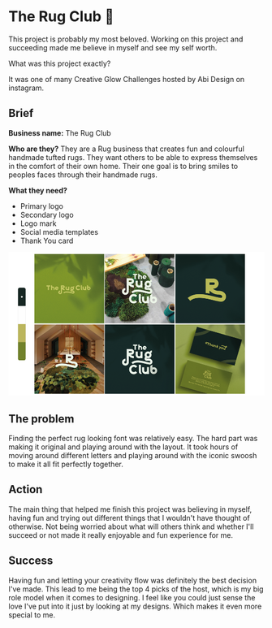 
# The Rug Club 🌿

This project is probably my most beloved. Working on this project and succeeding made me believe in myself and see my self worth. 

What was this project exactly?

It was one of many Creative Glow Challenges hosted by Abi Design on instagram.



## Brief

**Business name:** The Rug Club

**Who are they?** They are a Rug business that creates fun and colourful handmade tufted rugs. They want others to be able to express themselves in the comfort of their own home. Their one goal is to bring smiles to peoples faces through their handmade rugs.

**What they need?**

- Primary logo
- Secondary logo
- Logo mark
- Social media templates
- Thank You card



![My designs](img/Image3.png)

## The problem

Finding the perfect rug looking font was relatively easy. The hard part was making it original and playing around with the layout. It took hours of moving around different letters and playing around with the iconic swoosh to make it all fit perfectly together.

## Action

The main thing that helped me finish this project was believing in myself, having fun and trying out different things that I wouldn't have thought of otherwise. Not being worried about what will others think and whether I'll succeed or not made it really enjoyable and fun experience for me.

## Success

Having fun and letting your creativity flow was definitely the best decision I've made. This lead to me being the top 4 picks of the host, which is my big role model when it comes to designing. I feel like you could just sense the love I've put into it just by looking at my designs. Which makes it even more special to me.

